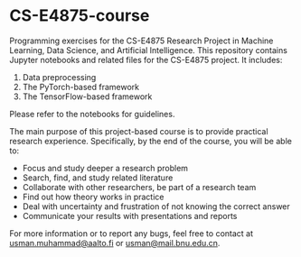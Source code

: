 # CS-E4875-course
Programming exercises for the CS-E4875 Research Project in Machine Learning, Data Science, and Artificial Intelligence.
This repository contains Jupyter notebooks and related files for the CS-E4875 project. It includes:

1. Data preprocessing
2. The PyTorch-based framework
3. The TensorFlow-based framework
   
Please refer to the notebooks for guidelines.


The main purpose of this project-based course is to provide practical research experience. Specifically, by the end of the course, you will be able to:

* Focus and study deeper a research problem
* Search, find, and study related literature 
* Collaborate with other researchers, be part of a research team 
* Find out how theory works in practice 
* Deal with uncertainty and frustration of not knowing the correct answer 
* Communicate your results with presentations and reports 





For more information or to report any bugs, feel free to contact at usman.muhammad@aalto.fi or usman@mail.bnu.edu.cn.




